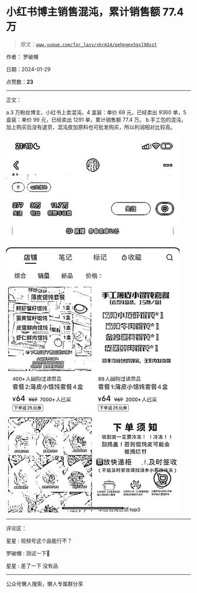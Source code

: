 # 小红书博主销售混沌，累计销售额 77.4 万

> 原文：[`www.yuque.com/for_lazy/xkrm14/pehpgex5gsl98vzt`](https://www.yuque.com/for_lazy/xkrm14/pehpgex5gsl98vzt)

作者： 罗破帽

日期：2024-01-29

点赞数：**23**

* * *

正文：

a.3 万粉丝博主，小红书上卖混沌，4 盒装：单价 69 元，已经卖出 9360 单，5 盒装：单价 99 元，已经卖出 1291 单，累计销售额 77.4 万。
b.手工包的混沌，加上购买后没有退货，混沌皮加原料也可批发购买，所以利润相对比较高。

![](img/a2dd5c6d924692f7231c4dc3010fa844.png)

* * *

评论区：

星星 : 视频号这个品能行不？

罗破帽 : 测试一下😬

星星 : 差了一下 没有品

* * *

公众号懒人搜索，懒人专属群分享